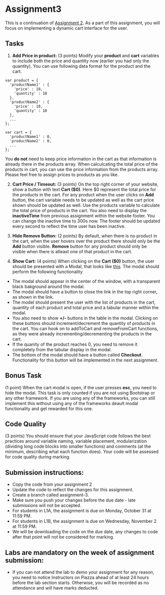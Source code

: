 # Assignment3

This is a continuation of [Assignment 2](https://github.com/shoeGazing/assignment2). As a part of this assignment, you will focus on implementing a dynamic cart interface for the user.

## Tasks

1. **Add Price in product:** (3 points) Modify your **product** and **cart** variables to include both the price and quantity now (earlier you had only the quantity). You can use following data format for the product and the cart. 
  ```
  var product = {
    'productName1' : {
      'price' : 10,
      'quantity' : 10
    },
    'productName2' : {
      'price' : 10,
      'quantity' : 10
    },
    ...
  };
  
  var cart = {
    'productName1' : 0,
    'productName2' : 0,
    ...
  };
  ```
  You **do not** need to keep price information in the cart as that information is already there in the products array. When calculcating the total price of the products in cart, you can use the price information from the products array. Please feel free to assign prices to products as you like.

2. **Cart Price / Timeout:** (3 points) On the top right corner of your website, show a button with text **Cart ($0)**. Here $0 represent the total price for the products in the cart. For any product when the user clicks on **Add** button, the cart variable needs to be updated as well as the cart price shown should be updated as well. Use the products variable to calculate the total price of products in the cart. You also need to display the **inactiveTime** from previous assignment within the website footer. You can change the inactive time to 300s now. The footer should be updated every second to reflect the time user has been inactive.

3. **Hide Remove Button:** (2 points) By default, when there is no product in the cart, when the user hovers over the product there should only be the **Add** button visible. **Remove** button for any product should only be visible when there is atleast one of that product in the cart.

4. **Show Cart:** (4 points) When clicking on the  **Cart ($0)** button, the user should be presented with a Modal, that looks like [this](http://maxcdn.webappers.com/img/2011/03/css-modal.png). The modal should perform the following functionality
  - The modal should appear in the center of the window, with a transparent black bakground around the modal.
  - The modal should have a button to close the link in the top right corner, as shown in the link.
  - The model should present the user with the list of products in the cart, quantity of each product and total price and a tabular manner within the modal.
  - You also need to show **+/-** buttons in the table in the modal. Clicking on these buttons should increment/decrement the quantity of products in the cart. You can hook on to addToCart and removeFromCart functions, as they were already incrementing/decrementing the products in the cart.
  - If the quanity of the product reaches 0, you need to remove it completely from the tabular display in the modal.
  - The bottom of the modal should have a button called **Checkout**. Functionality for this button will be implemented in the next assignment.

## Bonus Task

(1 point) When the cart modal is open, if the user presses **esc**, you need to hide the modal. This task is only counted if you are not using Bootstrap or any other framework. If you are using any of the frameworks, you can still implement this without using any of the frameworks deault modal functionality and get rewarded for this one.

## Code Quality

(3 points) You should ensure that your JavaScript code follows the best practices around variable naming, variable placement, modularization (dividing long code blocks into smaller functions) and comments (at the minimum, describing what each function does). Your code will be assessed for code quality during marking.

## Submission instructions:

* Copy the code from your assignment 2
* Update the code to reflect the changes for this assignment.
* Create a branch called assignment-3.
* Make sure you push your changes before the due date - late submissions will not be accepted.
* For students in L1A, the assignment is due on Monday, October 31 at 11:59 PM.
* For students in L1B, the assignment is due on Wednesday, November 2 at 11:59 PM.  
* We will be downloading the code on the due date, any changes to code after that point will not be considered for marking.

## Labs are mandatory on the week of assignment submission:

* If you can not attend the lab to demo your assignment for any reason, you need to notice Instructors on Piazza ahead of at least 24 hours before the lab section starts. Otherwise, you will be recorded as no attendance and will have marks deducted.
